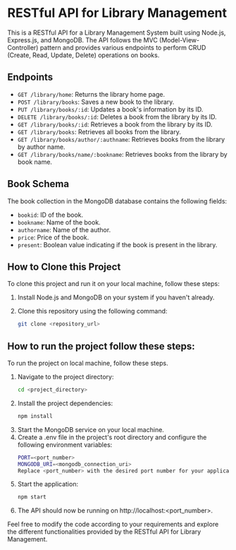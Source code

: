 # RESTful API for Library Management

This is a RESTful API for a Library Management System built using Node.js, Express.js, and MongoDB. The API follows the MVC (Model-View-Controller) pattern and provides various endpoints to perform CRUD (Create, Read, Update, Delete) operations on books.

## Endpoints

- `GET /library/home`: Returns the library home page.
- `POST /library/books`: Saves a new book to the library.
- `PUT /library/books/:id`: Updates a book's information by its ID.
- `DELETE /library/books/:id`: Deletes a book from the library by its ID.
- `GET /library/books/:id`: Retrieves a book from the library by its ID.
- `GET /library/books`: Retrieves all books from the library.
- `GET /library/books/author/:authname`: Retrieves books from the library by author name.
- `GET /library/books/name/:bookname`: Retrieves books from the library by book name.

## Book Schema

The book collection in the MongoDB database contains the following fields:

- `bookid`: ID of the book.
- `bookname`: Name of the book.
- `authorname`: Name of the author.
- `price`: Price of the book.
- `present`: Boolean value indicating if the book is present in the library.

## How to Clone this Project

To clone this project and run it on your local machine, follow these steps:

1. Install Node.js and MongoDB on your system if you haven't already.
2. Clone this repository using the following command:

   ```bash
   git clone <repository_url>
## How to run the project follow these steps:

To run the project on local machine, follow these steps.

  1. Navigate to the project directory:
     ```bash
     cd <project_directory>
  2. Install the project dependencies:
     ```bash
     npm install
  3. Start the MongoDB service on your local machine.
  4. Create a .env file in the project's root directory and configure the following environment variables:
     ```bash
     PORT=<port_number>
     MONGODB_URI=<mongodb_connection_uri>
     Replace <port_number> with the desired port number for your application, and <mongodb_connection_uri> with the connection URI for your MongoDB database.
  5. Start the application:
     ``` bash
     npm start
  6. The API should now be running on http://localhost:<port_number>.

Feel free to modify the code according to your requirements and explore the different functionalities provided by the RESTful API for Library Management.

     
     

     





